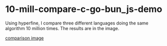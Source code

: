 # 10-mill-compare-c-go-bun_js-demo

Using hyperfine, I compare three different languages doing the same algorithm 10 million times. The results are in the image.

[comparison image](https://ibb.co/YZV2Tkk)
